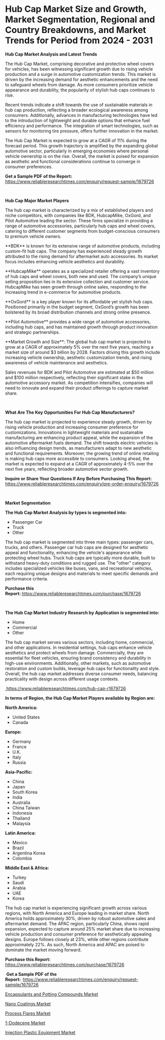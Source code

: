 <p><h1>Hub Cap Market Size and Growth, Market Segmentation, Regional and Country Breakdowns, and Market Trends for Period from 2024 -  2031</h1></p><p><strong>Hub Cap Market Analysis and Latest Trends</strong></p>
<p><p>The Hub Cap Market, comprising decorative and protective wheel covers for vehicles, has been witnessing significant growth due to rising vehicle production and a surge in automotive customization trends. This market is driven by the increasing demand for aesthetic enhancements and the need to safeguard wheels from damage. As more consumers prioritize vehicle appearance and durability, the popularity of stylish hub caps continues to rise.</p><p>Recent trends indicate a shift towards the use of sustainable materials in hub cap production, reflecting a broader ecological awareness among consumers. Additionally, advances in manufacturing technologies have led to the introduction of lightweight and durable options that enhance fuel efficiency and performance. The integration of smart technologies, such as sensors for monitoring tire pressure, offers further innovation in the market.</p><p>The Hub Cap Market is expected to grow at a CAGR of 11% during the forecast period. This growth trajectory is amplified by the expanding global automotive sector, particularly in emerging economies where personal vehicle ownership is on the rise. Overall, the market is poised for expansion as aesthetic and functional considerations continue to converge in consumer preferences.</p></p>
<p><strong>Get a Sample PDF of the Report:&nbsp;</strong> <a href="https://www.reliableresearchtimes.com/enquiry/request-sample/1679726?utm_campaign=1386&utm_medium=2&utm_source=Github&utm_content=ia&utm_term=14102024&utm_id=hub-cap">https://www.reliableresearchtimes.com/enquiry/request-sample/1679726</a></p>
<p>&nbsp;</p>
<p><strong>Hub Cap Major Market Players</strong></p>
<p><p>The hub cap market is characterized by a mix of established players and niche competitors, with companies like BDK, HubcapMike, OxGord, and Pilot Automotive leading the sector. These firms specialize in providing a range of automotive accessories, particularly hub caps and wheel covers, catering to different customer segments from budget-conscious consumers to premium vehicle owners.</p><p>**BDK** is known for its extensive range of automotive products, including custom-fit hub caps. The company has experienced steady growth attributed to the rising demand for aftermarket auto accessories. Its market focus includes enhancing vehicle aesthetics and durability.</p><p>**HubcapMike** operates as a specialized retailer offering a vast inventory of hub caps and wheel covers, both new and used. The company’s unique selling proposition lies in its extensive collection and customer service. HubcapMike has seen growth through online sales, responding to the increasing trend in e-commerce for automotive products.</p><p>**OxGord** is a key player known for its affordable yet stylish hub caps. Positioned primarily in the budget segment, OxGord’s growth has been bolstered by its broad distribution channels and strong online presence. </p><p>**Pilot Automotive** provides a wide range of automotive accessories, including hub caps, and has maintained growth through product innovation and strategic partnerships.</p><p>**Market Growth and Size**: The global hub cap market is projected to grow at a CAGR of approximately 5% over the next five years, reaching a market size of around $3 billion by 2028. Factors driving this growth include increasing vehicle ownership, aesthetic customization trends, and rising awareness of vehicle maintenance and aesthetics.</p><p>Sales revenues for BDK and Pilot Automotive are estimated at $50 million and $100 million respectively, reflecting their significant stake in the automotive accessory market. As competition intensifies, companies will need to innovate and expand their product offerings to capture market share.</p></p>
<p>&nbsp;</p>
<p><strong>What Are The Key Opportunities For Hub Cap Manufacturers?</strong></p>
<p><p>The hub cap market is projected to experience steady growth, driven by rising vehicle production and increasing consumer preference for customizations. Innovations in lightweight materials and sustainable manufacturing are enhancing product appeal, while the expansion of the automotive aftermarket fuels demand. The shift towards electric vehicles is also influencing design trends, as manufacturers adapt to new aesthetic and functional requirements. Moreover, the growing trend of online retailing is making hub caps more accessible to consumers. Looking ahead, the market is expected to expand at a CAGR of approximately 4-5% over the next five years, reflecting broader automotive sector growth.</p></p>
<p><strong>Inquire or Share Your Questions If Any Before Purchasing This Report:</strong> <a href="https://www.reliableresearchtimes.com/enquiry/pre-order-enquiry/1679726?utm_campaign=1386&utm_medium=2&utm_source=Github&utm_content=ia&utm_term=14102024&utm_id=hub-cap">https://www.reliableresearchtimes.com/enquiry/pre-order-enquiry/1679726</a></p>
<p>&nbsp;</p>
<p><strong>Market Segmentation</strong></p>
<p><strong>The Hub Cap Market Analysis by types is segmented into:</strong></p>
<p><ul><li>Passenger Car</li><li>Truck</li><li>Other</li></ul></p>
<p><p>The hub cap market is segmented into three main types: passenger cars, trucks, and others. Passenger car hub caps are designed for aesthetic appeal and functionality, enhancing the vehicle's appearance while protecting wheel hubs. Truck hub caps are typically more durable, built to withstand heavy-duty conditions and rugged use. The "other" category includes specialized vehicles like buses, vans, and recreational vehicles, each requiring unique designs and materials to meet specific demands and performance criteria.</p></p>
<p><strong>Purchase this Report:&nbsp;</strong><a href="https://www.reliableresearchtimes.com/purchase/1679726?utm_campaign=1386&utm_medium=2&utm_source=Github&utm_content=ia&utm_term=14102024&utm_id=hub-cap">https://www.reliableresearchtimes.com/purchase/1679726</a></p>
<p>&nbsp;</p>
<p><strong>The Hub Cap Market Industry Research by Application is segmented into:</strong></p>
<p><ul><li>Home</li><li>Commercial</li><li>Other</li></ul></p>
<p><p>The hub cap market serves various sectors, including home, commercial, and other applications. In residential settings, hub caps enhance vehicle aesthetics and protect wheels from damage. Commercially, they are essential for fleet vehicles, ensuring brand consistency and durability in high-use environments. Additionally, other markets, such as automotive restoration and custom builds, leverage hub caps for functionality and style. Overall, the hub cap market addresses diverse consumer needs, balancing practicality with design across different usage contexts.</p></p>
<p><a href="https://www.reliableresearchtimes.com/hub-cap-r1679726?utm_campaign=1386&utm_medium=2&utm_source=Github&utm_content=ia&utm_term=14102024&utm_id=hub-cap">&nbsp;https://www.reliableresearchtimes.com/hub-cap-r1679726</a></p>
<p><strong>In terms of Region, the Hub Cap Market Players available by Region are:</strong></p>
<p>
    <p> <strong> North America: </strong>
        <ul>
            <li>United States</li>
            <li>Canada</li>
        </ul>
        </p> 
    <p> <strong> Europe: </strong>
        <ul>
            <li>Germany</li>
            <li>France</li>
            <li>U.K.</li>
            <li>Italy</li>
            <li>Russia</li>
        </ul>
        </p> 
    <p> <strong> Asia-Pacific: </strong>
        <ul>
            <li>China</li>
            <li>Japan</li>
            <li>South Korea</li>
            <li>India</li>
            <li>Australia</li>
            <li>China Taiwan</li>
            <li>Indonesia</li>
            <li>Thailand</li>
            <li>Malaysia</li>
        </ul>
        </p> 
    <p> <strong> Latin America: </strong>
        <ul>
            <li>Mexico</li>
            <li>Brazil</li>
            <li>Argentina Korea</li>
            <li>Colombia</li>
        </ul>
        </p> 
    <p> <strong> Middle East & Africa: </strong>
        <ul>
            <li>Turkey</li>
            <li>Saudi</li>
            <li>Arabia</li>
            <li>UAE</li>
            <li>Korea</li>
        </ul>
    </p>
    </p>
<p><p>The hub cap market is experiencing significant growth across various regions, with North America and Europe leading in market share. North America holds approximately 30%, driven by robust automotive sales and aftermarket demand. The APAC region, particularly China, shows rapid expansion, expected to capture around 25% market share due to increasing vehicle production and consumer preference for aesthetically appealing designs. Europe follows closely at 23%, while other regions contribute approximately 22%. As such, North America and APAC are poised to dominate the market moving forward.</p></p>
<p><strong>Purchase this Report: </strong><a href="https://www.reliableresearchtimes.com/purchase/1679726?utm_campaign=1386&utm_medium=2&utm_source=Github&utm_content=ia&utm_term=14102024&utm_id=hub-cap">https://www.reliableresearchtimes.com/purchase/1679726</a></p>
<p>&nbsp;<strong>Get a Sample PDF of the Report:&nbsp;&nbsp;</strong><a href="https://www.reliableresearchtimes.com/enquiry/request-sample/1679726?utm_campaign=1386&utm_medium=2&utm_source=Github&utm_content=ia&utm_term=14102024&utm_id=hub-cap">https://www.reliableresearchtimes.com/enquiry/request-sample/1679726</a></p>
<p><strong></strong></p>
<p><p><a href="https://www.linkedin.com/pulse/global-encapsulants-potting-compounds-market-trends-ckgqc?utm_campaign=1386&utm_medium=2&utm_source=Github&utm_content=ia&utm_term=14102024&utm_id=hub-cap">Encapsulants and Potting Compounds Market</a></p><p><a href="https://www.linkedin.com/pulse/surfing-nano-coatings-wave-riding-market-currents-2031-blazew-qrqzc?utm_campaign=1386&utm_medium=2&utm_source=Github&utm_content=ia&utm_term=14102024&utm_id=hub-cap">Nano Coatings Market</a></p><p><a href="https://www.linkedin.com/pulse/navigating-global-process-flares-market-landscape-trends-forecasts-kcxhc?utm_campaign=1386&utm_medium=2&utm_source=Github&utm_content=ia&utm_term=14102024&utm_id=hub-cap">Process Flares Market</a></p><p><a href="https://www.linkedin.com/pulse/strategic-roadmap-global-1-dodecene-market-insights-opportunities-vrzmc?utm_campaign=1386&utm_medium=2&utm_source=Github&utm_content=ia&utm_term=14102024&utm_id=hub-cap">1-Dodecene Market</a></p><p><a href="https://www.linkedin.com/pulse/injection-plastic-equipment-market-evolution-future-outlook-h8rgc?utm_campaign=1386&utm_medium=2&utm_source=Github&utm_content=ia&utm_term=14102024&utm_id=hub-cap">Injection Plastic Equipment Market</a></p></p>